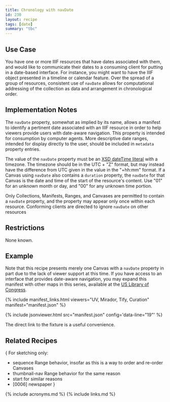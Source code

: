 ```yaml
---
title: Chronology with navDate
id: 230
layout: recipe
tags: [date]
summary: "tbc"
---
```


## Use Case

You have one or more IIIF resources that have dates associated with them, and would like to communicate their dates to a consuming client for putting in a date-based interface. For instance, you might want to have the IIIF object presented in a timeline or calendar feature. Over the spread of a group of resources, consistent use of `navDate` allows for computational addressing of the collection as data and arrangement in chronological order.

## Implementation Notes

The `navDate` property, somewhat as implied by its name, allows a manifest to identify a pertinent date associated with an IIIF resource in order to help viewers provide users with date-aware navigation. This property is intended for consumption by computer agents. More descriptive date ranges, intended for display directly to the user, should be included in `metadata` property entries.

The value of the `navDate` property must be an [XSD dateTime literal](https://www.w3.org/TR/xmlschema11-2/#dateTime) with a timezone. The timezone should be in the UTC + "Z" format, but may instead have the difference from UTC given in the value in the "+hh:mm" format. If a Canvas using `navDate` also contains a `duration` property, the `navDate` for that Canvas is the date and time of the start of the resource's content. Use "01" for an unknown month or day, and "00" for any unknown time portion.

Only Collections, Manifests, Ranges, and Canvases are permitted to contain a `navDate` property, and the property may appear only once within each resource. Conforming clients are directed to ignore `navDate` on other resources

## Restrictions

None known.

## Example

Note that this recipe presents merely one Canvas with a `navDate` property in part due to the lack of viewer support at this time. If you have access to an interface that provides date-aware navigation, you may expand this manifest with other maps in this series, available at the [US Library of Congress](https://www.loc.gov/maps/?q=Chesapeake+and+Ohio+Canal&fa=contributor%3Aunited+states.+national+park+service&st=list&c=100).

{% include manifest_links.html viewers="UV, Mirador, Tify, Curation" manifest="manifest.json" %}

{% include jsonviewer.html src="manifest.json" config='data-line="19"' %}

The direct link to the fixture is a useful convenience.

## Related Recipes

{ For sketching only: 
* sequence Range behavior, insofar as this is a way to order and re-order Canvases
* thumbnail-nav Range behavior for the same reason
* start for similar reasons
* [0006] newspaper
}

{% include acronyms.md %}
{% include links.md %}

